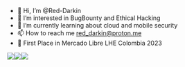 - 👋 Hi, I’m @Red-Darkin
- 👀 I’m interested in BugBounty and Ethical Hacking
- 🌱 I’m currently learning about cloud and mobile security
- 📫 How to reach me red_darkin@proton.me
- 🥷 First Place in Mercado Libre LHE Colombia 2023

<!---
Red-Darkin/Red-Darkin is a ✨ special ✨ repository because its `README.md` (this file) appears on your GitHub profile.
You can click the Preview link to take a look at your changes.
--->
<img src="https://api.accredible.com/v1/frontend/credential_website_embed_image/badge/79657742"><img src="https://api.accredible.com/v1/frontend/credential_website_embed_image/badge/79661787"><img src="https://api.accredible.com/v1/frontend/credential_website_embed_image/badge/87473650">
